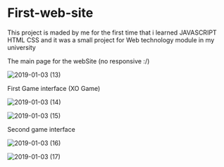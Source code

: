 # First-web-site
This project is maded by me for the first time that i learned JAVASCRIPT HTML CSS and it was a small project for Web technology module in my university

The main page for the webSite (no responsive :/)

![2019-01-03 (13)](https://user-images.githubusercontent.com/84507906/170833967-3b890d28-1a1a-4048-875e-bb0ee3e5fb88.png)

First Game interface (XO Game)

![2019-01-03 (14)](https://user-images.githubusercontent.com/84507906/170833983-5b2caffa-d90c-45e9-9b58-7d116e952356.png)

![2019-01-03 (15)](https://user-images.githubusercontent.com/84507906/170834004-de529cea-5a4a-4f44-a203-5bc35d1a2eb7.png)

Second game interface

![2019-01-03 (16)](https://user-images.githubusercontent.com/84507906/170834008-ce4dcebb-850f-4dbd-908c-6105768408db.png)


![2019-01-03 (17)](https://user-images.githubusercontent.com/84507906/170834026-c8c2b4e3-1c74-411a-9178-87d8c9b8e424.png)
